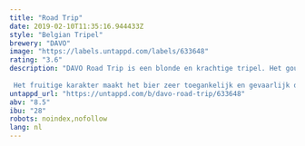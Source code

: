 ```yaml
---
title: "Road Trip"
date: 2019-02-10T11:35:16.944433Z
style: "Belgian Tripel"
brewery: "DAVO"
image: "https://labels.untappd.com/labels/633648"
rating: "3.6"
description: "DAVO Road Trip is een blonde en krachtige tripel. Het goudgele bier is zoet en verwarmend door het stevige alcoholpercentage.   Het fruitige karakter maakt het bier zeer toegankelijk en gevaarlijk doordrinkbaar!"
untappd_url: "https://untappd.com/b/davo-road-trip/633648"
abv: "8.5"
ibu: "28"
robots: noindex,nofollow
lang: nl
---
```

